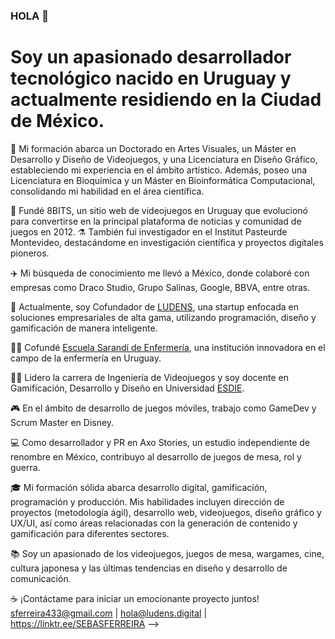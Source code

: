### HOLA 👋

# Soy un apasionado desarrollador tecnológico nacido en Uruguay y actualmente residiendo en la Ciudad de México.

📜 Mi formación abarca un Doctorado en Artes Visuales, un Máster en Desarrollo y Diseño de Videojuegos, y una Licenciatura en Diseño Gráfico, estableciendo mi experiencia en el ámbito artístico. Además, poseo una Licenciatura en Bioquímica y un Máster en Bioinformática Computacional, consolidando mi habilidad en el área científica.

📰 Fundé 8BITS, un sitio web de videojuegos en Uruguay que evolucionó para convertirse en la principal plataforma de noticias y comunidad de juegos en 2012. 
⚗️ También fui investigador en el Institut Pasteurde Montevideo, destacándome en investigación científica y proyectos digitales pioneros.

✈️ Mi búsqueda de conocimiento me llevó a México, donde colaboré con empresas como Draco Studio, Grupo Salinas, Google, BBVA, entre otras.

🤝 Actualmente, soy Cofundador de [LUDENS](https://www.ludens.digital/), una startup enfocada en soluciones empresariales de alta gama, utilizando programación, diseño y gamificación de manera inteligente.

👨‍⚕️ Cofundé [Escuela Sarandí de Enfermería](https://www.enfermeriasarandi.com/), una institución innovadora en el campo de la enfermería en Uruguay.

👨‍🏫 Lidero la carrera de Ingeniería de Videojuegos y soy docente en Gamificación, Desarrollo y Diseño en Universidad [ESDIE](https://esdie.edu.mx/).

🎮 En el ámbito de desarrollo de juegos móviles, trabajo como GameDev y Scrum Master en Disney.

💻 Como desarrollador y PR en Axo Stories, un estudio independiente de renombre en México, contribuyo al desarrollo de juegos de mesa, rol y guerra.

🎓 Mi formación sólida abarca desarrollo digital, gamificación, programación y producción. Mis habilidades incluyen dirección de proyectos (metodología ágil), desarrollo web, videojuegos, diseño gráfico y UX/UI, así como áreas relacionadas con la generación de contenido y gamificación para diferentes sectores.

📚 Soy un apasionado de los videojuegos, juegos de mesa, wargames, cine, cultura japonesa y las últimas tendencias en diseño y desarrollo de comunicación.

☕ ¡Contáctame para iniciar un emocionante proyecto juntos!
sferreira433@gmail.com | hola@ludens.digital | https://linktr.ee/SEBASFERREIRA
-->
